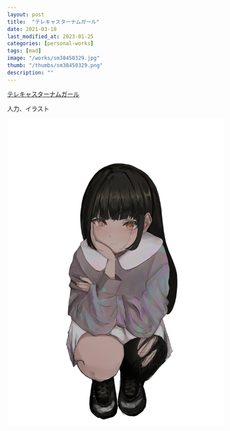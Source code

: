 ```yaml
---
layout: post
title:  "テレキャスターナムガール"
date: 2021-03-18
last_modified_at: 2023-01-25
categories: [personal-works]
tags: [mad]
image: "/works/sm38450329.jpg"
thumb: "/thumbs/sm38450329.png"
description: ""
---
```


<script type="application/javascript" src="https://embed.nicovideo.jp/watch/sm38450329/script?w=640&h=360"></script><noscript><a href="https://www.nicovideo.jp/watch/sm38450329">テレキャスターナムガール</a></noscript>

人力、イラスト

![Alt text](/works/028.png)